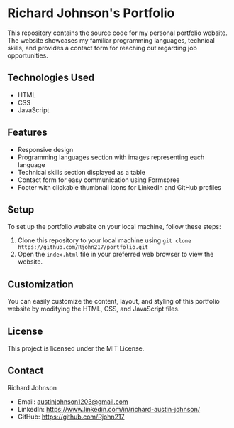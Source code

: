 # Richard Johnson's Portfolio

This repository contains the source code for my personal portfolio website. The website showcases my familiar programming languages, technical skills, and provides a contact form for reaching out regarding job opportunities.

## Technologies Used

- HTML
- CSS
- JavaScript

## Features

- Responsive design
- Programming languages section with images representing each language
- Technical skills section displayed as a table
- Contact form for easy communication using Formspree
- Footer with clickable thumbnail icons for LinkedIn and GitHub profiles

## Setup

To set up the portfolio website on your local machine, follow these steps:

1. Clone this repository to your local machine using `git clone https://github.com/Rjohn217/portfolio.git`
2. Open the `index.html` file in your preferred web browser to view the website.

## Customization

You can easily customize the content, layout, and styling of this portfolio website by modifying the HTML, CSS, and JavaScript files.

## License

This project is licensed under the MIT License.

## Contact

Richard Johnson
- Email: austinjohnson1203@gmail.com
- LinkedIn: https://www.linkedin.com/in/richard-austin-johnson/
- GitHub: https://github.com/Rjohn217

